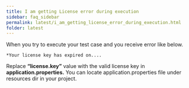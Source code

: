 ```yaml
---
title: I am getting License error during execution
sidebar: faq_sidebar
permalink: latest/i_am_getting_license_error_during_execution.html
folder: latest
---
```


When you try to execute your test case and you receive error like below.

    *Your license key has expired on....

Replace **“license.key”** value with the valid license key in **application.properties.** You can locate application.properties file under resources dir in your project.
